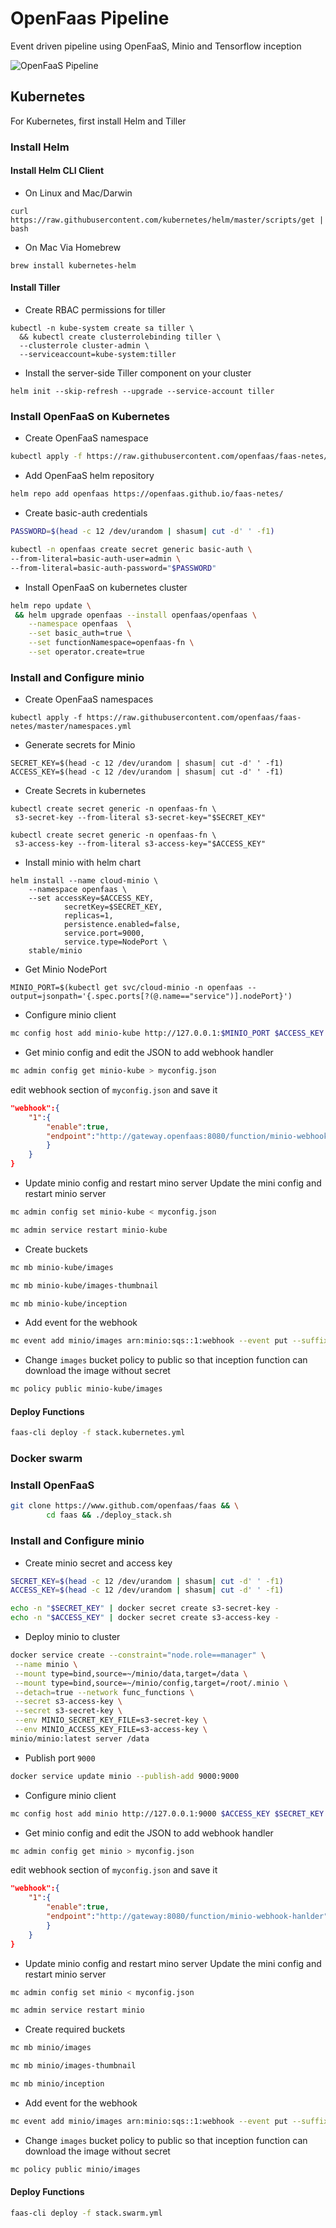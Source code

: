 # OpenFaas Pipeline
Event driven pipeline using OpenFaaS, Minio and Tensorflow inception


![OpenFaaS Pipeline](https://github.com/viveksyngh/openfaas-pipeline/blob/master/media/openfaas-pipeline.jpg?raw=true)


## Kubernetes 
For Kubernetes, first install Helm and Tiller

### Install Helm 

#### Install Helm CLI Client

* On Linux and Mac/Darwin
```
curl https://raw.githubusercontent.com/kubernetes/helm/master/scripts/get | bash
```

* On Mac Via Homebrew 
```
brew install kubernetes-helm 
```

#### Install Tiller

* Create RBAC permissions for tiller
```
kubectl -n kube-system create sa tiller \
  && kubectl create clusterrolebinding tiller \
  --clusterrole cluster-admin \
  --serviceaccount=kube-system:tiller
```

* Install the server-side Tiller component on your cluster
```
helm init --skip-refresh --upgrade --service-account tiller
```

### Install OpenFaaS on Kubernetes

* Create OpenFaaS namespace 
```sh
kubectl apply -f https://raw.githubusercontent.com/openfaas/faas-netes/master/namespaces.yml
```

* Add OpenFaaS helm repository 
```sh
helm repo add openfaas https://openfaas.github.io/faas-netes/
```

* Create basic-auth credentials
```sh
PASSWORD=$(head -c 12 /dev/urandom | shasum| cut -d' ' -f1)
```

```sh
kubectl -n openfaas create secret generic basic-auth \
--from-literal=basic-auth-user=admin \
--from-literal=basic-auth-password="$PASSWORD"
```

* Install OpenFaaS on kubernetes cluster
```sh
helm repo update \
 && helm upgrade openfaas --install openfaas/openfaas \
    --namespace openfaas  \
    --set basic_auth=true \
    --set functionNamespace=openfaas-fn \
    --set operator.create=true

```

### Install and Configure minio

* Create OpenFaaS namespaces
```
kubectl apply -f https://raw.githubusercontent.com/openfaas/faas-netes/master/namespaces.yml
```

* Generate secrets for Minio
```
SECRET_KEY=$(head -c 12 /dev/urandom | shasum| cut -d' ' -f1)
ACCESS_KEY=$(head -c 12 /dev/urandom | shasum| cut -d' ' -f1)
```

* Create Secrets in kubernetes
```
kubectl create secret generic -n openfaas-fn \
 s3-secret-key --from-literal s3-secret-key="$SECRET_KEY"
```

```
kubectl create secret generic -n openfaas-fn \
 s3-access-key --from-literal s3-access-key="$ACCESS_KEY"
```

* Install minio with helm chart
```
helm install --name cloud-minio \
    --namespace openfaas \
    --set accessKey=$ACCESS_KEY,
            secretKey=$SECRET_KEY,
            replicas=1,
            persistence.enabled=false,
            service.port=9000,
            service.type=NodePort \
    stable/minio
```

* Get Minio NodePort

```
MINIO_PORT=$(kubectl get svc/cloud-minio -n openfaas --output=jsonpath='{.spec.ports[?(@.name=="service")].nodePort}')
``` 

* Configure minio client
```sh
mc config host add minio-kube http://127.0.0.1:$MINIO_PORT $ACCESS_KEY $SECRET_KEY
```

* Get minio config and edit the JSON to add webhook handler
```sh
mc admin config get minio-kube > myconfig.json
```
edit webhook section of `myconfig.json` and save it
```json
"webhook":{
    "1":{
        "enable":true,
        "endpoint":"http://gateway.openfaas:8080/function/minio-webhook-hanlder"
        }
    }
}
```

* Update minio config and restart mino server
Update the mini config and restart minio server
```sh
mc admin config set minio-kube < myconfig.json
```

```sh
mc admin service restart minio-kube
```

* Create buckets
```sh
mc mb minio-kube/images
```
```sh
mc mb minio-kube/images-thumbnail
```
```sh
mc mb minio-kube/inception
```

* Add event for the webhook
```sh
mc event add minio/images arn:minio:sqs::1:webhook --event put --suffix .jpg
```

* Change `images` bucket policy to public so that inception function can download the image without secret
```sh
mc policy public minio-kube/images
```

#### Deploy Functions

```sh
faas-cli deploy -f stack.kubernetes.yml
```

### Docker swarm

### Install OpenFaaS
```sh
git clone https://www.github.com/openfaas/faas && \
        cd faas && ./deploy_stack.sh
```

### Install and Configure minio

* Create minio secret and access key
```sh
SECRET_KEY=$(head -c 12 /dev/urandom | shasum| cut -d' ' -f1)
ACCESS_KEY=$(head -c 12 /dev/urandom | shasum| cut -d' ' -f1)

echo -n "$SECRET_KEY" | docker secret create s3-secret-key -
echo -n "$ACCESS_KEY" | docker secret create s3-access-key -
```

* Deploy minio to cluster
```sh
docker service create --constraint="node.role==manager" \
 --name minio \
 --mount type=bind,source=~/minio/data,target=/data \
 --mount type=bind,source=~/minio/config,target=/root/.minio \
 --detach=true --network func_functions \
 --secret s3-access-key \
 --secret s3-secret-key \
 --env MINIO_SECRET_KEY_FILE=s3-secret-key \
 --env MINIO_ACCESS_KEY_FILE=s3-access-key \
minio/minio:latest server /data
```

* Publish port `9000`
```sh
docker service update minio --publish-add 9000:9000
``` 

* Configure minio client
```sh
mc config host add minio http://127.0.0.1:9000 $ACCESS_KEY $SECRET_KEY
```

* Get minio config and edit the JSON to add webhook handler
```sh
mc admin config get minio > myconfig.json
```
edit webhook section of `myconfig.json` and save it
```json
"webhook":{
    "1":{
        "enable":true,
        "endpoint":"http://gateway:8080/function/minio-webhook-hanlder"
        }
    }
}
```

* Update minio config and restart mino server
Update the mini config and restart minio server
```sh
mc admin config set minio < myconfig.json
```

```sh
mc admin service restart minio
```

* Create required buckets
```sh
mc mb minio/images
```
```sh
mc mb minio/images-thumbnail
```
```sh
mc mb minio/inception
```

* Add event for the webhook
```sh
mc event add minio/images arn:minio:sqs::1:webhook --event put --suffix .jpg
```

* Change `images` bucket policy to public so that inception function can download the image without secret
```sh
mc policy public minio/images
```

#### Deploy Functions

```sh
faas-cli deploy -f stack.swarm.yml
```